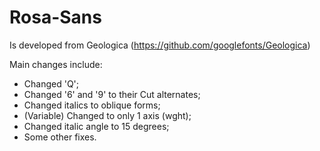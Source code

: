 # Rosa-Sans
Is developed from Geologica (https://github.com/googlefonts/Geologica)

Main changes include:

- Changed 'Q';
- Changed '6' and '9' to their Cut alternates;
- Changed italics to oblique forms;
- (Variable) Changed to only 1 axis (wght);
- Changed italic angle to 15 degrees;
- Some other fixes.
